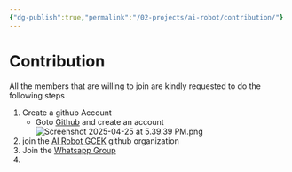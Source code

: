 ```yaml
---
{"dg-publish":true,"permalink":"/02-projects/ai-robot/contribution/"}
---
```



# Contribution 
All the members that are willing to join are kindly requested to do the following steps 

1. Create a github Account 
	- Goto [Github](https://github.com/) and create an account 
![Screenshot 2025-04-25 at 5.39.39 PM.png](/img/user/Files/attachments/Screenshot%202025-04-25%20at%205.39.39%20PM.png)
2. join the [AI Robot GCEK](https://github.com/AI-Robot-GCEK) github organization 
3. Join the [Whatsapp Group]()
4. 
